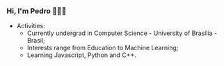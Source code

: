 ### Hi, I'm Pedro 👨🏻‍💻

- Activities:
  - Currently undergrad in Computer Science - University of Brasília - Brasil;
  - Interests range from Education to Machine Learning;
  - Learning Javascript, Python and C++.
